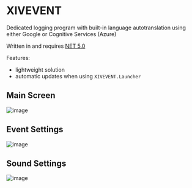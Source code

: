 # XIVEVENT

Dedicated logging program with built-in language autotranslation using either Google or Cognitive Services (Azure)

Written in and requires [NET 5.0](https://dotnet.microsoft.com/download/dotnet/5.0)

Features:
- lightweight solution
- automatic updates when using `XIVEVENT.Launcher`

## Main Screen
![image](https://user-images.githubusercontent.com/677341/120732960-1a96d680-c49b-11eb-8042-07e284be2e20.png)

## Event Settings
![image](https://user-images.githubusercontent.com/677341/120733014-313d2d80-c49b-11eb-9cda-a9528c1c4406.png)

## Sound Settings
![image](https://user-images.githubusercontent.com/677341/120732982-25516b80-c49b-11eb-9949-5f7add6863a1.png)
